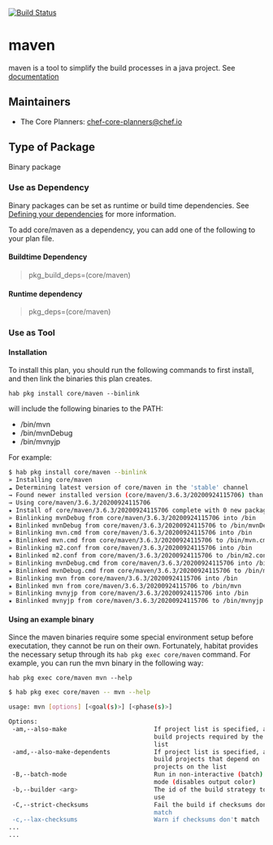[![Build Status](https://dev.azure.com/chefcorp-partnerengineering/Chef%20Base%20Plans/_apis/build/status/chef-base-plans.maven?branchName=master)](https://dev.azure.com/chefcorp-partnerengineering/Chef%20Base%20Plans/_build/latest?definitionId=273&branchName=master)

# maven

maven is a tool to simplify the build processes in a java project.  See [documentation](https://maven.apache.org/what-is-maven.html)

## Maintainers

* The Core Planners: <chef-core-planners@chef.io>

## Type of Package

Binary package

### Use as Dependency

Binary packages can be set as runtime or build time dependencies. See [Defining your dependencies](https://www.habitat.sh/docs/developing-packages/developing-packages/#sts=Define%20Your%20Dependencies) for more information.

To add core/maven as a dependency, you can add one of the following to your plan file.

#### Buildtime Dependency

> pkg_build_deps=(core/maven)

#### Runtime dependency

> pkg_deps=(core/maven)

### Use as Tool

#### Installation

To install this plan, you should run the following commands to first install, and then link the binaries this plan creates.

``hab pkg install core/maven --binlink``

will include the following binaries to the PATH:

* /bin/mvn
* /bin/mvnDebug
* /bin/mvnyjp

For example:

```bash
$ hab pkg install core/maven --binlink
» Installing core/maven
☁ Determining latest version of core/maven in the 'stable' channel
→ Found newer installed version (core/maven/3.6.3/20200924115706) than remote version (core/maven/3.6.3/20200421152510)
→ Using core/maven/3.6.3/20200924115706
★ Install of core/maven/3.6.3/20200924115706 complete with 0 new packages installed.
» Binlinking mvnDebug from core/maven/3.6.3/20200924115706 into /bin
★ Binlinked mvnDebug from core/maven/3.6.3/20200924115706 to /bin/mvnDebug
» Binlinking mvn.cmd from core/maven/3.6.3/20200924115706 into /bin
★ Binlinked mvn.cmd from core/maven/3.6.3/20200924115706 to /bin/mvn.cmd
» Binlinking m2.conf from core/maven/3.6.3/20200924115706 into /bin
★ Binlinked m2.conf from core/maven/3.6.3/20200924115706 to /bin/m2.conf
» Binlinking mvnDebug.cmd from core/maven/3.6.3/20200924115706 into /bin
★ Binlinked mvnDebug.cmd from core/maven/3.6.3/20200924115706 to /bin/mvnDebug.cmd
» Binlinking mvn from core/maven/3.6.3/20200924115706 into /bin
★ Binlinked mvn from core/maven/3.6.3/20200924115706 to /bin/mvn
» Binlinking mvnyjp from core/maven/3.6.3/20200924115706 into /bin
★ Binlinked mvnyjp from core/maven/3.6.3/20200924115706 to /bin/mvnyjp
```

#### Using an example binary

Since the maven binaries require some special environment setup before executation, they cannot be run on their own.  Fortunately, habitat provides the necessary setup through its ``hab pkg exec core/maven`` command.  For example, you can run the mvn binary in the following way:

``hab pkg exec core/maven mvn --help``

```bash
$ hab pkg exec core/maven -- mvn --help

usage: mvn [options] [<goal(s)>] [<phase(s)>]

Options:
 -am,--also-make                        If project list is specified, also
                                        build projects required by the
                                        list
 -amd,--also-make-dependents            If project list is specified, also
                                        build projects that depend on
                                        projects on the list
 -B,--batch-mode                        Run in non-interactive (batch)
                                        mode (disables output color)
 -b,--builder <arg>                     The id of the build strategy to
                                        use
 -C,--strict-checksums                  Fail the build if checksums don't
                                        match
 -c,--lax-checksums                     Warn if checksums don't match
...
...
```
